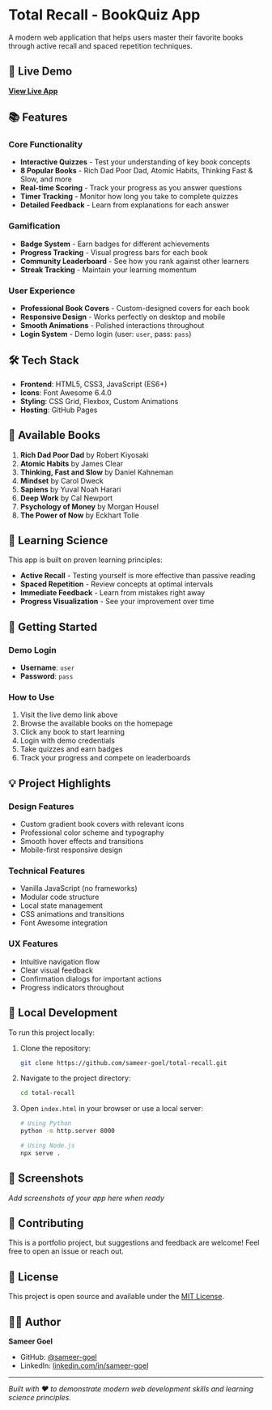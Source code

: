# Total Recall - BookQuiz App

A modern web application that helps users master their favorite books through active recall and spaced repetition techniques.

## 🚀 Live Demo

**[View Live App](https://sameer-goel.github.io/total-recall/)**

## 📚 Features

### Core Functionality
- **Interactive Quizzes** - Test your understanding of key book concepts
- **8 Popular Books** - Rich Dad Poor Dad, Atomic Habits, Thinking Fast & Slow, and more
- **Real-time Scoring** - Track your progress as you answer questions
- **Timer Tracking** - Monitor how long you take to complete quizzes
- **Detailed Feedback** - Learn from explanations for each answer

### Gamification
- **Badge System** - Earn badges for different achievements
- **Progress Tracking** - Visual progress bars for each book
- **Community Leaderboard** - See how you rank against other learners
- **Streak Tracking** - Maintain your learning momentum

### User Experience
- **Professional Book Covers** - Custom-designed covers for each book
- **Responsive Design** - Works perfectly on desktop and mobile
- **Smooth Animations** - Polished interactions throughout
- **Login System** - Demo login (user: `user`, pass: `pass`)

## 🛠️ Tech Stack

- **Frontend**: HTML5, CSS3, JavaScript (ES6+)
- **Icons**: Font Awesome 6.4.0
- **Styling**: CSS Grid, Flexbox, Custom Animations
- **Hosting**: GitHub Pages

## 📖 Available Books

1. **Rich Dad Poor Dad** by Robert Kiyosaki
2. **Atomic Habits** by James Clear
3. **Thinking, Fast and Slow** by Daniel Kahneman
4. **Mindset** by Carol Dweck
5. **Sapiens** by Yuval Noah Harari
6. **Deep Work** by Cal Newport
7. **Psychology of Money** by Morgan Housel
8. **The Power of Now** by Eckhart Tolle

## 🎯 Learning Science

This app is built on proven learning principles:

- **Active Recall** - Testing yourself is more effective than passive reading
- **Spaced Repetition** - Review concepts at optimal intervals
- **Immediate Feedback** - Learn from mistakes right away
- **Progress Visualization** - See your improvement over time

## 🚀 Getting Started

### Demo Login
- **Username**: `user`
- **Password**: `pass`

### How to Use
1. Visit the live demo link above
2. Browse the available books on the homepage
3. Click any book to start learning
4. Login with demo credentials
5. Take quizzes and earn badges
6. Track your progress and compete on leaderboards

## 💡 Project Highlights

### Design Features
- Custom gradient book covers with relevant icons
- Professional color scheme and typography
- Smooth hover effects and transitions
- Mobile-first responsive design

### Technical Features
- Vanilla JavaScript (no frameworks)
- Modular code structure
- Local state management
- CSS animations and transitions
- Font Awesome integration

### UX Features
- Intuitive navigation flow
- Clear visual feedback
- Confirmation dialogs for important actions
- Progress indicators throughout

## 🔧 Local Development

To run this project locally:

1. Clone the repository:
   ```bash
   git clone https://github.com/sameer-goel/total-recall.git
   ```

2. Navigate to the project directory:
   ```bash
   cd total-recall
   ```

3. Open `index.html` in your browser or use a local server:
   ```bash
   # Using Python
   python -m http.server 8000
   
   # Using Node.js
   npx serve .
   ```

## 📱 Screenshots

*Add screenshots of your app here when ready*

## 🤝 Contributing

This is a portfolio project, but suggestions and feedback are welcome! Feel free to open an issue or reach out.

## 📄 License

This project is open source and available under the [MIT License](LICENSE).

## 👨‍💻 Author

**Sameer Goel**
- GitHub: [@sameer-goel](https://github.com/sameer-goel)
- LinkedIn: [linkedin.com/in/sameer-goel](https://www.linkedin.com/in/sameer-goel/)

---

*Built with ❤️ to demonstrate modern web development skills and learning science principles.*